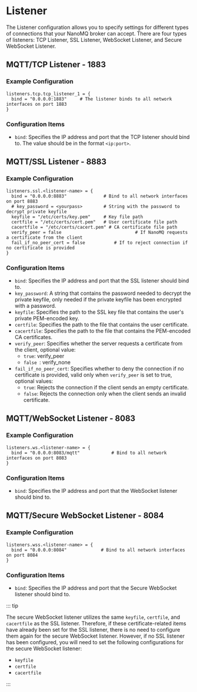 # Listener 

The Listener configuration allows you to specify settings for different types of connections that your NanoMQ broker can accept. There are four types of listeners: TCP Listener, SSL Listener, WebSocket Listener, and Secure WebSocket Listener.

## MQTT/TCP Listener - 1883

### **Example Configuration**

```hcl
listeners.tcp.tcp_listener_1 = {
  bind = "0.0.0.0:1883"     # The listener binds to all network interfaces on port 1883
}
```

### **Configuration Items**

- `bind`: Specifies the IP address and port that the TCP listener should bind to. The value should be in the format `<ip:port>`.

## MQTT/SSL Listener - 8883

### **Example Configuration**

```hcl
listeners.ssl.<listener-name> = {
  bind = "0.0.0.0:8883"              # Bind to all network interfaces on port 8883
  # key_password = <yourpass>        # String with the password to decrypt private keyfile
  keyfile = "/etc/certs/key.pem"     # Key file path
  certfile = "/etc/certs/cert.pem"   # User certificate file path
  cacertfile = "/etc/certs/cacert.pem" # CA certificate file path
  verify_peer = false					  		 # If NanoMQ requests a certificate from the client 	
  fail_if_no_peer_cert = false			 # If to reject connection if no certificate is provided
}
```

### **Configuration Items**

- `bind`: Specifies the IP address and port that the SSL listener should bind to.
- `key_password`: A string that contains the password needed to decrypt the private keyfile, only needed if the private keyfile has been encrypted with a password. 
- `keyfile`: Specifies the path to the SSL key file that contains the user's private PEM-encoded key.
- `certfile`: Specifies the path to the file that contains the user certificate.
- `cacertfile`: Specifies the path to the file that contains the PEM-encoded CA certificates.
- `verify_peer`: Specifies whether the server requests a certificate from the client, optional value: 
  - `true`: verify_peer
  - `false `: verify_none
- `fail_if_no_peer_cert`: Specifies whether to deny the connection if no certificate is provided, valid only when `verify_peer` is set to true, optional values: 
  - `true`: Rejects the connection if the client sends an empty certificate.
  - `false`: Rejects the connection only when the client sends an invalid certificate.

## MQTT/WebSocket Listener - 8083

### **Example Configuration**

```hcl
listeners.ws.<listener-name> = {
  bind = "0.0.0.0:8083/mqtt"			# Bind to all network interfaces on port 8083
}
```

### **Configuration Items**

- `bind`: Specifies the IP address and port that the WebSocket listener should bind to.

## MQTT/Secure WebSocket Listener - 8084

### **Example Configuration**

```hcl
listeners.wss.<listener-name> = {
  bind = "0.0.0.0:8084"           	# Bind to all network interfaces on port 8084
}
```

### **Configuration Items**

- `bind`: Specifies the IP address and port that the Secure WebSocket listener should bind to.

::: tip

The secure WebSocket listener utilizes the same `keyfile`, `certfile`, and `cacertfile` as the SSL listener. Therefore, if these certificate-related items have already been set for the SSL listener, there is no need to configure them again for the secure WebSocket listener. However, if no SSL listener has been configured, you will need to set the following configurations for the secure WebSocket listener:

- `keyfile`
- `certfile`
- `cacertfile`

:::